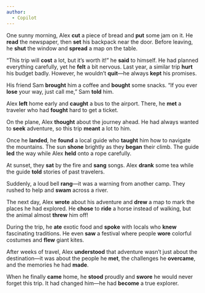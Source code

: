 ```yaml
---
author:
  - Copilot
---
```


One sunny morning, Alex **cut** a piece of bread and **put** some jam on it. He **read** the newspaper, then **set** his backpack near the door. Before leaving, he **shut** the window and **spread** a map on the table.

“This trip will **cost** a lot, but it’s worth it!” he **said** to himself. He had planned everything carefully, yet he **felt** a bit nervous. Last year, a similar trip **hurt** his budget badly. However, he wouldn’t **quit**—he always **kept** his promises.

His friend Sam **brought** him a coffee and **bought** some snacks. “If you ever **lose** your way, just call me,” Sam **told** him.

Alex **left** home early and **caught** a bus to the airport. There, he **met** a traveler who had **fought** hard to get a ticket.

On the plane, Alex **thought** about the journey ahead. He had always wanted to **seek** adventure, so this trip **meant** a lot to him.

Once he **landed**, he **found** a local guide who **taught** him how to navigate the mountains. The sun **shone** brightly as they **began** their climb. The guide **led** the way while Alex **held** onto a rope carefully.

At sunset, they **sat** by the fire and **sang** songs. Alex **drank** some tea while the guide **told** stories of past travelers.

Suddenly, a loud bell **rang**—it was a warning from another camp. They rushed to help and **swam** across a river.

The next day, Alex **wrote** about his adventure and **drew** a map to mark the places he had explored. He **chose** to **ride** a horse instead of walking, but the animal almost **threw** him off!

During the trip, he **ate** exotic food and **spoke** with locals who **knew** fascinating traditions. He even **saw** a festival where people **wore** colorful costumes and **flew** giant kites.

After weeks of travel, Alex **understood** that adventure wasn’t just about the destination—it was about the people he **met**, the challenges he **overcame**, and the memories he had **made**.

When he finally **came** home, he **stood** proudly and **swore** he would never forget this trip. It had changed him—he had **become** a true explorer.
